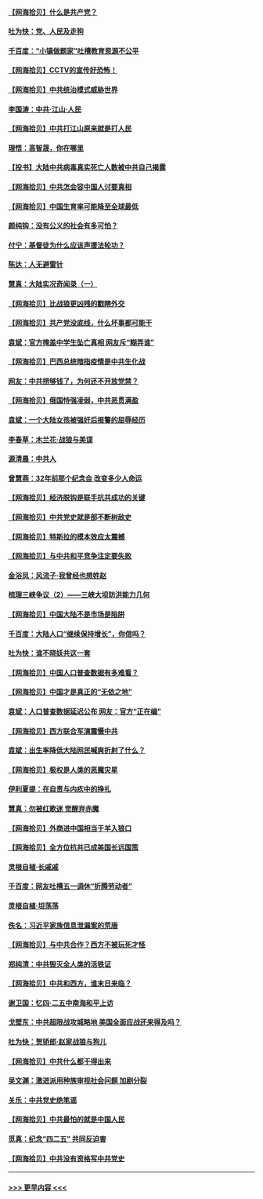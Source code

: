 #### [【网海拾贝】什么是共产党？](../pages/nsc993/n12962781.md?t=05210652) 
#### [吐为快：党、人民及走狗](../pages/nsc993/n12962747.md?t=05210652) 
#### [千百度：“小镇做题家”吐槽教育资源不公平](../pages/nsc993/n12962705.md?t=05210652) 
#### [【网海拾贝】CCTV的宣传好恐怖！](../pages/nsc993/n12959984.md?t=05210652) 
#### [【网海拾贝】中共统治模式威胁世界](../pages/nsc993/n12957622.md?t=05210652) 
#### [李国涛：中共‧江山‧人民](../pages/nsc993/n12957502.md?t=05210652) 
#### [【网海拾贝】中共打江山原来就是打人民](../pages/nsc993/n12954345.md?t=05210652) 
#### [理悟：高智晟，你在哪里](../pages/nsc993/n12953115.md?t=05210652) 
#### [【投书】大陆中共病毒真实死亡人数被中共自己揭露](../pages/nsc993/n12953050.md?t=05210652) 
#### [【网海拾贝】中共怎会容中国人讨要真相](../pages/nsc993/n12952161.md?t=05210652) 
#### [【网海拾贝】中国生育率可能降至全球最低](../pages/nsc993/n12948793.md?t=05210652) 
#### [颜纯钩：没有公义的社会有多可怕？](../pages/nsc993/n12947626.md?t=05210652) 
#### [付宁：基督徒为什么应该声援法轮功？](../pages/nsc993/n12947233.md?t=05210652) 
#### [陈达：人无避雷针](../pages/nsc993/n12947098.md?t=05210652) 
#### [慧真：大陆实况奇闻录（一）](../pages/nsc993/n12945811.md?t=05210652) 
#### [【网海拾贝】比战狼更凶残的戳瞎外交](../pages/nsc993/n12945717.md?t=05210652) 
#### [【网海拾贝】共产党没底线，什么坏事都可能干](../pages/nsc993/n12942090.md?t=05210652) 
#### [袁斌：官方掩盖中学生坠亡真相 网友斥“糊弄谁”](../pages/nsc993/n12942029.md?t=05210652) 
#### [【网海拾贝】巴西总统暗指疫情是中共生化战](../pages/nsc993/n12938999.md?t=05210652) 
#### [网友：中共捞够钱了，为何还不开放党禁？](../pages/nsc993/n12938952.md?t=05210652) 
#### [【网海拾贝】俄国恃强凌弱，中共恶贯满盈](../pages/nsc993/n12936626.md?t=05210652) 
#### [袁斌：一个大陆女孩被强奸后报警的屈辱经历](../pages/nsc993/n12936547.md?t=05210652) 
#### [李春草：木兰花·战狼与美谍](../pages/nsc993/n12935995.md?t=05210652) 
#### [源清晨：中共人](../pages/nsc993/n12935589.md?t=05210652) 
#### [曾慧燕：32年前那个纪念会 改变多少人命运](../pages/nsc993/n12934233.md?t=05210652) 
#### [【网海拾贝】经济脱钩是联手抗共成功的关键](../pages/nsc993/n12934176.md?t=05210652) 
#### [【网海拾贝】中共党史就是部不断树敌史](../pages/nsc993/n12932844.md?t=05210652) 
#### [【网海拾贝】特斯拉的模本效应太震撼](../pages/nsc993/n12925626.md?t=05210652) 
#### [【网海拾贝】与中共和平竞争注定要失败](../pages/nsc993/n12923326.md?t=05210652) 
#### [金浴凤：风流子‧我曾经也想姓赵](../pages/nsc993/n12920911.md?t=05210652) 
#### [梳理三峡争议（2）——三峡大坝防洪能力几何](../pages/nsc993/n12920173.md?t=05210652) 
#### [【网海拾贝】中国大陆不是市场是陷阱](../pages/nsc993/n12920143.md?t=05210652) 
#### [千百度：大陆人口“继续保持增长”，你信吗？](../pages/nsc993/n12918946.md?t=05210652) 
#### [吐为快：谁不晓妖共这一套](../pages/nsc993/n12918941.md?t=05210652) 
#### [【网海拾贝】中国人口普查数据有多难看？](../pages/nsc993/n12917822.md?t=05210652) 
#### [【网海拾贝】中国才是真正的“无依之地”](../pages/nsc993/n12915845.md?t=05210652) 
#### [袁斌：人口普查数据延迟公布 网友：官方“正在编”](../pages/nsc993/n12915748.md?t=05210652) 
#### [【网海拾贝】西方联合军演震慑中共](../pages/nsc993/n12913466.md?t=05210652) 
#### [袁斌：出生率降低大陆网民喊爽折射了什么？](../pages/nsc993/n12913365.md?t=05210652) 
#### [【网海拾贝】极权是人类的恶魔灾星](../pages/nsc993/n12910697.md?t=05210652) 
#### [伊利夏提：在自责与内疚中的挣扎](../pages/nsc993/n12910493.md?t=05210652) 
#### [慧真：勿被红歌迷 觉醒弃赤魔](../pages/nsc993/n12910485.md?t=05210652) 
#### [【网海拾贝】外商进中国相当于羊入狼口](../pages/nsc993/n12908274.md?t=05210652) 
#### [【网海拾贝】全方位抗共已成美国长远国策](../pages/nsc993/n12906878.md?t=05210652) 
#### [灵根自植‧长戚戚](../pages/nsc993/n12905585.md?t=05210652) 
#### [千百度：网友吐槽五一调休“折腾劳动者”](../pages/nsc993/n12905934.md?t=05210652) 
#### [灵根自植‧坦荡荡](../pages/nsc993/n12905562.md?t=05210652) 
#### [佚名：习近平家族信息泄漏案的荒唐](../pages/nsc993/n12904705.md?t=05210652) 
#### [【网海拾贝】与中共合作？西方不被玩死才怪](../pages/nsc993/n12903873.md?t=05210652) 
#### [郑纯清：中共毁灭全人类的活铁证](../pages/nsc993/n12903785.md?t=05210652) 
#### [【网海拾贝】中共和西方，谁末日来临？](../pages/nsc993/n12903482.md?t=05210652) 
#### [谢卫国：忆四‧二五中南海和平上访](../pages/nsc993/n12902192.md?t=05210652) 
#### [戈壁东：中共超限战攻城略地 美国全面应战还来得及吗？](../pages/nsc993/n12902297.md?t=05210652) 
#### [吐为快：贺骄郎‧赵家战狼与狗儿](../pages/nsc993/n12902280.md?t=05210652) 
#### [【网海拾贝】中共什么都干得出来](../pages/nsc993/n12897500.md?t=05210652) 
#### [吴文渊：激进派用种族审视社会问题 加剧分裂](../pages/nsc993/n12893881.md?t=05210652) 
#### [关乐：中共党史绝笔谣](../pages/nsc993/n12897270.md?t=05210652) 
#### [【网海拾贝】中共最怕的就是中国人民](../pages/nsc993/n12894705.md?t=05210652) 
#### [觅真：纪念“四二五” 共同反迫害](../pages/nsc993/n12894553.md?t=05210652) 
#### [【网海拾贝】中共没有资格写中共党史](../pages/nsc993/n12892231.md?t=05210652) 

----
#### [ >>> 更早内容 <<< ](../indexes/nsc993-earlier.md)
